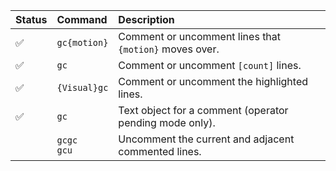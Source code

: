 | Status             | Command            | Description
| :----------------- | :----------------- | :----------
| :white_check_mark: | `gc{motion}`       | Comment or uncomment lines that `{motion}` moves over.
| :white_check_mark: | `gc`               | Comment or uncomment `[count]` lines.
| :white_check_mark: | `{Visual}gc`       | Comment or uncomment the highlighted lines.
| :white_check_mark: | `gc`               | Text object for a comment (operator pending mode only).
|                    | `gcgc`<br>`gcu`    | Uncomment the current and adjacent commented lines.
